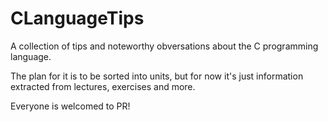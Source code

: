 # CLanguageTips
A collection of tips and noteworthy obversations about the C programming language.

The plan for it is to be sorted into units, but for now it's just information extracted from 
lectures, exercises and more.

Everyone is welcomed to PR!
